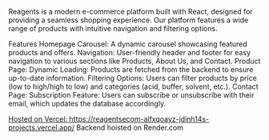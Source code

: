



Reagents is a modern e-commerce platform built with React, designed for providing a seamless shopping experience. Our platform features a wide range of products with intuitive navigation and filtering options.

Features
Homepage Carousel: A dynamic carousel showcasing featured products and offers.
Navigation: User-friendly header and footer for easy navigation to various sections like Products, About Us, and Contact.
Product Page:
Dynamic Loading: Products are fetched from the backend to ensure up-to-date information.
Filtering Options: Users can filter products by price (low to high/high to low) and categories (acid, buffer, solvent, etc.).
Contact Page:
Subscription Feature: Users can subscribe or unsubscribe with their email, which updates the database accordingly.


[Hosted on Vercel: ](https://reagentsecom-alfxqoayz-jdinh14s-projects.vercel.app/)https://reagentsecom-alfxqoayz-jdinh14s-projects.vercel.app/
Backend hoisted on Render.com


